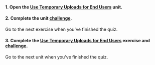 <head><base target="_blank"> </head>

#### **1. Open the [Use Temporary Uploads for End Users](https://safe.my.trailhead.com/content/safe/modules/manage-fme-server-data-and-connections/use-temporary-uploads-for-end-users?trail_id=fme-server-authoring) unit.**

  


#### **2. Complete the unit** [**challenge**](https://safe.my.trailhead.com/content/safe/modules/manage-fme-server-data-and-connections/use-temporary-uploads-for-end-users?trail_id=fme-server-authoring#challenge).

Go to the next exercise when you've finished the quiz.

  


#### **3. Complete the [Use Temporary Uploads for End Users](https://safe.my.trailhead.com/content/safe/modules/manage-fme-server-data-and-connections/exercise-use-temporary-uploads-for-end-users?trail_id=fme-server-authoring) exercise and** [**challenge**](https://safe.my.trailhead.com/content/safe/modules/manage-fme-server-data-and-connections/exercise-use-temporary-uploads-for-end-users?trail_id=fme-server-authoring#challenge)**.**

Go to the next unit when you've finished the quiz.


